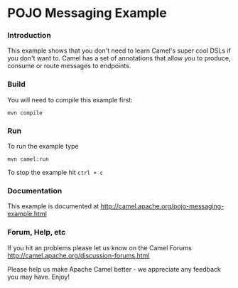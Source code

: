 # POJO Messaging Example

### Introduction

This example shows that you don't need to learn Camel's super cool DSLs
if you don't want to. Camel has a set of annotations that allow you to
produce, consume or route messages to endpoints.

### Build

You will need to compile this example first:

	mvn compile

### Run

To run the example type

	mvn camel:run

To stop the example hit `ctrl + c`

### Documentation

This example is documented at
  <http://camel.apache.org/pojo-messaging-example.html>

### Forum, Help, etc

If you hit an problems please let us know on the Camel Forums
	<http://camel.apache.org/discussion-forums.html>

Please help us make Apache Camel better - we appreciate any feedback you may
have.  Enjoy!
